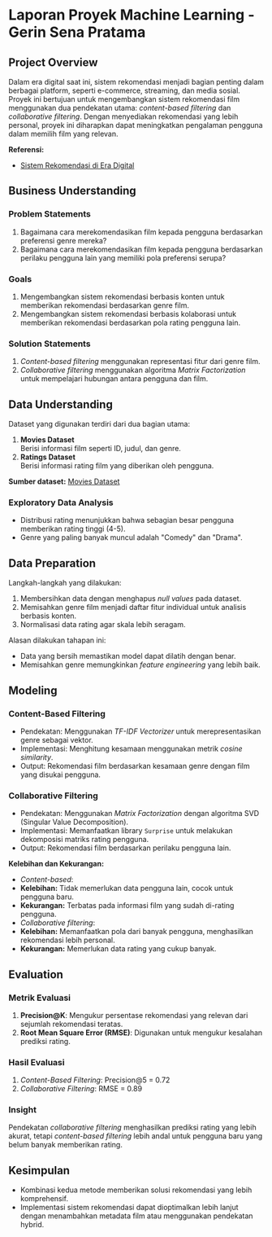# Laporan Proyek Machine Learning - Gerin Sena Pratama

## Project Overview

Dalam era digital saat ini, sistem rekomendasi menjadi bagian penting dalam berbagai platform, seperti e-commerce, streaming, dan media sosial. Proyek ini bertujuan untuk mengembangkan sistem rekomendasi film menggunakan dua pendekatan utama: *content-based filtering* dan *collaborative filtering*. Dengan menyediakan rekomendasi yang lebih personal, proyek ini diharapkan dapat meningkatkan pengalaman pengguna dalam memilih film yang relevan.

**Referensi:**
- [Sistem Rekomendasi di Era Digital](https://scholar.google.com/)

## Business Understanding

### Problem Statements
1. Bagaimana cara merekomendasikan film kepada pengguna berdasarkan preferensi genre mereka?  
2. Bagaimana cara merekomendasikan film kepada pengguna berdasarkan perilaku pengguna lain yang memiliki pola preferensi serupa?

### Goals
1. Mengembangkan sistem rekomendasi berbasis konten untuk memberikan rekomendasi berdasarkan genre film.  
2. Mengembangkan sistem rekomendasi berbasis kolaborasi untuk memberikan rekomendasi berdasarkan pola rating pengguna lain.

### Solution Statements
1. *Content-based filtering* menggunakan representasi fitur dari genre film.  
2. *Collaborative filtering* menggunakan algoritma *Matrix Factorization* untuk mempelajari hubungan antara pengguna dan film.

## Data Understanding

Dataset yang digunakan terdiri dari dua bagian utama:
1. **Movies Dataset**  
   Berisi informasi film seperti ID, judul, dan genre.
2. **Ratings Dataset**  
Berisi informasi rating film yang diberikan oleh pengguna.


**Sumber dataset:** [Movies Dataset](https://grouplens.org/datasets/movielens/)

### Exploratory Data Analysis
- Distribusi rating menunjukkan bahwa sebagian besar pengguna memberikan rating tinggi (4-5).  
- Genre yang paling banyak muncul adalah "Comedy" dan "Drama".

## Data Preparation

Langkah-langkah yang dilakukan:
1. Membersihkan data dengan menghapus *null values* pada dataset.  
2. Memisahkan genre film menjadi daftar fitur individual untuk analisis berbasis konten.  
3. Normalisasi data rating agar skala lebih seragam.

Alasan dilakukan tahapan ini:  
- Data yang bersih memastikan model dapat dilatih dengan benar.  
- Memisahkan genre memungkinkan *feature engineering* yang lebih baik.

## Modeling

### Content-Based Filtering
- Pendekatan: Menggunakan *TF-IDF Vectorizer* untuk merepresentasikan genre sebagai vektor.  
- Implementasi: Menghitung kesamaan menggunakan metrik *cosine similarity*.  
- Output: Rekomendasi film berdasarkan kesamaan genre dengan film yang disukai pengguna.

### Collaborative Filtering
- Pendekatan: Menggunakan *Matrix Factorization* dengan algoritma SVD (Singular Value Decomposition).  
- Implementasi: Memanfaatkan library `Surprise` untuk melakukan dekomposisi matriks rating pengguna.  
- Output: Rekomendasi film berdasarkan perilaku pengguna lain.

**Kelebihan dan Kekurangan:**
- *Content-based*:  
- **Kelebihan:** Tidak memerlukan data pengguna lain, cocok untuk pengguna baru.  
- **Kekurangan:** Terbatas pada informasi film yang sudah di-rating pengguna.  
- *Collaborative filtering*:  
- **Kelebihan:** Memanfaatkan pola dari banyak pengguna, menghasilkan rekomendasi lebih personal.  
- **Kekurangan:** Memerlukan data rating yang cukup banyak.

## Evaluation

### Metrik Evaluasi
1. **Precision@K**: Mengukur persentase rekomendasi yang relevan dari sejumlah rekomendasi teratas.  
2. **Root Mean Square Error (RMSE)**: Digunakan untuk mengukur kesalahan prediksi rating.

### Hasil Evaluasi
1. *Content-Based Filtering*: Precision@5 = 0.72  
2. *Collaborative Filtering*: RMSE = 0.89  

### Insight
Pendekatan *collaborative filtering* menghasilkan prediksi rating yang lebih akurat, tetapi *content-based filtering* lebih andal untuk pengguna baru yang belum banyak memberikan rating.

## Kesimpulan
- Kombinasi kedua metode memberikan solusi rekomendasi yang lebih komprehensif.  
- Implementasi sistem rekomendasi dapat dioptimalkan lebih lanjut dengan menambahkan metadata film atau menggunakan pendekatan hybrid.


